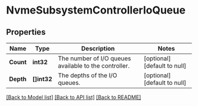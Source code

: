 # NvmeSubsystemControllerIoQueue

## Properties
Name | Type | Description | Notes
------------ | ------------- | ------------- | -------------
**Count** | **int32** | The number of I/O queues available to the controller.  | [optional] [default to null]
**Depth** | **[]int32** | The depths of the I/O queues.  | [optional] [default to null]

[[Back to Model list]](../README.md#documentation-for-models) [[Back to API list]](../README.md#documentation-for-api-endpoints) [[Back to README]](../README.md)


